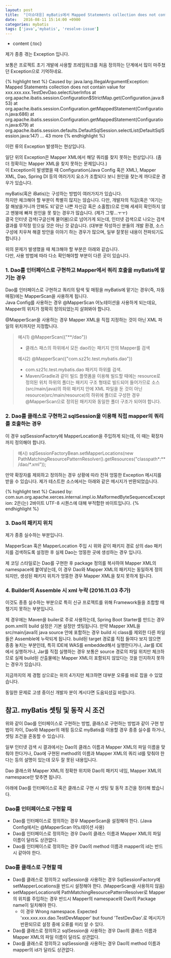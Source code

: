 ```yaml
---
layout: post
title:  "[이슈대응] myBatis에서 Mapped Statements collection does not contain value for... Exception이 발생하는 경우 체크할 부분들"
date:   2016-08-11 15:14:00 +0900
categories: mybatis
tags: ['java','mybatis', 'resolve-issue']
---
```


* content
{:toc}

제가 종종 겪는 Exception 입니다.

보통은 프로젝트 초기 개발에 사용할 프레임워크를 처음 정의하는 단계에서 많이 마주쳤던 Exception으로 기억하네요.

{% highlight text %}
Caused by: java.lang.IllegalArgumentException: Mapped Statements collection does not contain value for xxx.xxx.xxx.TestDevDao.selectUserInfos
	at org.apache.ibatis.session.Configuration$StrictMap.get(Configuration.java:853)
	at org.apache.ibatis.session.Configuration.getMappedStatement(Configuration.java:686)
	at org.apache.ibatis.session.Configuration.getMappedStatement(Configuration.java:679)
	at org.apache.ibatis.session.defaults.DefaultSqlSession.selectList(DefaultSqlSession.java:147)
	... 43 more
{% endhighlight %}

이런 류의 Exception 발생하는 현상입니다.

일단 위의 Exception은 Mapper XML에서 해당 쿼리를 찾지 못하는 현상입니다. (좀 더 정확히는 Mapper XML을 찾지 못하는 문제입니다.)  
이 Exception이 발생했을 때 Configuration(Java Config 혹은 XML), Mapper XML, Dao, Spring DI 등의 여러가지 요소가 조합되다 보니 원인을 찾는게 까다로운 경우가 있습니다.

myBatis(혹은 iBatis)는 구성하는 방법이 여러가지가 있습니다.  
하지만 체크해야 할 부분이 특별히 많지는 않습니다. 다만, 개발자의 직감(혹은 '여기는 잘 해놨을거니까 안봐도 되'같은 나쁜 자신감 혹은 소홀함)으로 인해 세세히 확인하지 않고 멘붕에 빠져 원인을 못 찾는 경우가 많습니다. (제가 그렇...ㅜㅜ)  
결국 인터넷 검색(구글신께 물어봄)으로 넘어가게 되는데, 인터넷 검색으로 나오는 검색 결과를 무작정 믿으실 것은 아닌 것 같습니다. (대부분 작성하신 분들의 개발 환경, 소스 구성에 치우쳐 해결 방안을 이야기 하는 경우가 많으며, 일부 잘못된 내용이 전파되기도 합니다.)

위의 문제가 발생했을 때 체크해야 할 부분은 아래와 같습니다.  
다만, 사용 방법에 따라 다소 확인해야할 부분이 다른 곳이 있습니다.

### 1. Dao를 인터페이스로 구현하고 Mapper에서 쿼리 호출을 myBatis에 맡기는 경우  
Dao를 인터페이스로 구현하고 쿼리의 탐색 및 매핑을 myBatis에 맡기는 경우(즉, 자동 매핑)에는 MapperScan을 사용하게 됩니다.  
Java Config를 사용하는 경우 @MapperScan 어노테이션을 사용하게 되는데요, Mapper의 위치가 정확히 정의되었는지 살펴봐야 합니다.

@MapperScan을 사용하는 경우 Mapper XML을 직접 지정하는 것이 아닌 XML 파일의 위치까지만 지정합니다.

>예시1) @MapperScan({"**/dao"})   
>- 클래스 패스의 하위에서 모든 dao라는 패키지 안의 Mapper를 검색
>
>예시2) @MapperScan({"com.sz21c.test.mybatis.dao"})   
>- com.sz21c.test.mybatis.dao 패키지 하위를 검색.   
>- Maven/Gradle과 같이 빌드 플랫폼을 이용해 빌드할 때에는 resource로 정의된 위치 하위의 폴더는 패키지 구조 형태로 빌드되어 들어가므로 소스(src/main/java)의 하위 패키지 안에 XML 파일을 둔 것이 아닌 resource(src/main/resource)의 하위에 폴더로 구성한 경우 @MapperScan으로 정의된 패키지와 동일한 폴더 구조가 되어야 합니다.
    
### 2. Dao를 클래스로 구현하고 sqlSession을 이용해 직접 mapper의 쿼리를 호출하는 경우
이 경우 sqlSessionFactory에 MapperLocation을 주입하게 되는데, 이 때는 확장자까지 정의해야 합니다.

>예시) sqlSessionFactoryBean.setMapperLocations(new PathMatchingResourcePatternResolver().getResources("classpath*:**/dao/*.xml"));

만약 확장자를 제외하고 정의하는 경우 상황에 따라 전혀 엉뚱한 Exception 메시지를 받을 수 있습니다.
제가 테스트한 소스에서는 아래와 같은 메시지가 반환되었습니다.

{% highlight text %}
Caused by: com.sun.org.apache.xerces.internal.impl.io.MalformedByteSequenceException: 2은(는) 2바이트 UTF-8 시퀀스에 대해 부적합한 바이트입니다.
{% endhighlight %}

### 3. Dao의 패키지 위치
제가 종종 실수하는 부분입니다.

MapperScan 혹은 MapperLocation 주입 시 위와 같이 패키지 경로 상의 dao 패키지를 검색하도록 설정한 후 실제 Dao는 엉뚱한 곳에 생성하는 경우 입니다.

제 코딩 스타일로는 Dao를 구현한 후 package 정의를 복사하여 Mapper XML의 namespace에 붙여넣는데, 이 경우 Dao와 Mapper XML의 패키지는 동일하게 정의되지만, 생성된 패키지 위치가 엉뚱한 경우 Mapper XML을 찾지 못하게 됩니다.

### 4. Builder의 Assemble 시 xml 누락 (2016.11.03 추가)
이것도 종종 실수하는 부분으로 특히 신규 프로젝트를 위해 Framework들을 조합할 때 챙기지 못하는 부분입니다.

제 경우에는 Maven을 builer로 주로 사용하는데, Spring Boot Starter를 만드는 경우 pom.xml의 build 설정은 기본 설정만 셋팅됩니다.
만약 Mapper XML을 src/main/java의 java source 안에 포함하는 경우 build 시 class를 제외한 다른 파일들은 Assemble에 누락되게 됩니다.
build된 target 경로를 직접 들여다 보지 않으면 종종 놓치는 부분인데, 특히 IDE에 WAS를 embedded해서 실행한다거나, Jar를 IDE에서 실행하거나, Jar를 직접 실행하는 경우 보통은 source 경로의 파일 위치만 체크하므로 실제 build된 산출물에는 Mapper XML이 포함되지 않았다는 것을 인지하지 못하는 경우가 있습니다.

지금까지의 제 경험 상으로는 위의 4가지만 체크하면 대부분 오류를 바로 잡을 수 있었습니다.

동일한 문제로 고생 중이신 개발자 분이 계시다면 도움되셨길 바랍니다.

## 참고. myBatis 셋팅 및 동작 시 조건
위와 같이 Dao를 인터페이스로 구현하는 방법, 클래스로 구현하는 방법과 같이 구현 방법이 차이, Dao와 Mapper의 매핑 등으로 myBatis를 이용할 경우 종종 실수를 하거나, 셋팅 조건을 혼동할 수 있습니다.

일부 인터넷 검색 시 결과에서는 Dao의 클래스 이름과 Mapper XML의 파일 이름을 맞춰야 한다거나, Dao에 구현된 method의 이름과 Mapper XML의 쿼리 id를 맞춰야 한다는 등의 설명이 있는데 모두 잘 못된 내용입니다.

Dao 클래스와 Mapper XML의 정확한 위치와 Dao의 패키지 네임, Mapper XML의 namespace만 맞추면 됩니다.

아래에 Dao를 인터페이스로 혹은 클래스로 구현 시  셋팅 및 동작 조건을 정리해 봤습니다.

### Dao를 인터페이스로 구현할 때
- Dao를 인터페이스로 정의하는 경우 MapperScan을 설정해야 한다. (Java Config에서는 @MapperScan 어노테이션 사용)
- Dao를 인터페이스로 정의하는 경우 Dao의 클래스 이름과 Mapper XML의 파일 이름이 달라도 상관없다.
- Dao를 인터페이스로 정의하는 경우 Dao의 method 이름과 mapper의 id는 반드시 같아야 한다.

### Dao를 클래스로 구현할 때
- Dao를 클래스로 정의하고 sqlSession을 사용하는 경우 SqlSessionFactory에 setMapperLocations을 반드시 설정해야 한다. (MapperScan을 사용하지 않음)
- setMapperLocations에 PathMatchingResourcePatternResolver로 Mapper의 위치를 주입하는 경우 반드시 Mapper의 namespace와 Dao의 Package name이 일치해야 한다.
    - 이 경우 Wrong namespace. Expected 'xxx.xxx.xxx.dao.TestDevMapper' but found 'TestDevDao'.로 메시지가 반환되므로 설정 중에 오류를 미리 알 수 있다.
- Dao를 클래스로 정의하고 sqlSession을 사용하는 경우 Dao의 클래스 이름과 Mapper XML의 파일 이름이 달라도 상관없다.
- Dao를 클래스로 정의하고 sqlSession을 사용하는 경우 Dao의 method 이름과 mapper의 id가 달라도 상관없다.